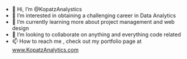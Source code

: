 - 👋 Hi, I’m @KopatzAnalystics
- 👀 I’m interested in obtaining a challenging career in Data Analytics
- 🌱 I’m currently learning more about project management and web design
- 💞️ I’m looking to collaborate on anything and everything code related
- 📫 How to reach me , check out my portfolio page at www.KopatzAnalytics.com

<!---
KopatzAnalystics/KopatzAnalystics is a ✨ special ✨ repository because its `README.md` (this file) appears on your GitHub profile.
You can click the Preview link to take a look at your changes.
--->

